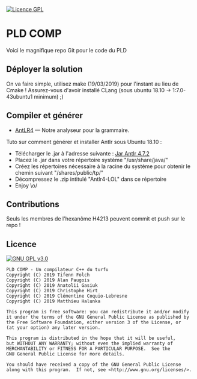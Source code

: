 [![Licence GPL](http://img.shields.io/badge/license-GPL-green.svg)](http://www.gnu.org/licenses/quick-guide-gplv3.fr.html)

# PLD COMP

Voici le magnifique repo Git pour le code du PLD

## Déployer la solution

On va faire simple, utilisez make (19/03/2019) pour l'instant au lieu de Cmake !
Assurez-vous d'avoir installé CLang (sous ubuntu 18.10 -> 1:7.0-43ubuntu1 minimum) ;)

## Compiler et générer

- [AntLR4](https://github.com/antlr/antlr4) &mdash; Notre analyseur pour la grammaire.

Tuto sur comment générer et installer Antlr sous Ubuntu 18.10 :
- Télécharger le .jar à l'adresse suivante : [Jar Antlr 4.7.2](https://www.antlr.org/download/antlr-4.7.2-complete.jar)
- Placez le .jar dans votre répertoire système "/usr/share/java/"
- Créez les répertoires nécessaire à la racine du système pour obtenir le chemin suivant "/shares/public/tp/"
- Décompressez le .zip intitulé "Antlr4-LOL" dans ce répertoire
- Enjoy \o/

## Contributions

Seuls les membres de l'hexanôme H4213 peuvent commit et push sur le repo ! 

## Licence

[![GNU GPL v3.0](http://www.gnu.org/graphics/gplv3-127x51.png)](http://www.gnu.org/licenses/gpl.html)

```
PLD COMP - Un compilateur C++ du turfu
Copyright (C) 2019 Tifenn Folch
Copyright (C) 2019 Alan Paugois
Copyright (C) 2019 Anatolii Gasiuk
Copyright (C) 2019 Christophe Hirt
Copyright (C) 2019 Clémentine Coquio-Lebresne
Copyright (C) 2019 Matthieu Halunka

This program is free software: you can redistribute it and/or modify
it under the terms of the GNU General Public License as published by
the Free Software Foundation, either version 3 of the License, or
(at your option) any later version.

This program is distributed in the hope that it will be useful,
but WITHOUT ANY WARRANTY; without even the implied warranty of
MERCHANTABILITY or FITNESS FOR A PARTICULAR PURPOSE.  See the
GNU General Public License for more details.

You should have received a copy of the GNU General Public License
along with this program.  If not, see <http://www.gnu.org/licenses/>.
```
